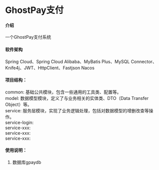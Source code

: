# GhostPay支付

#### 介绍
一个GhostPay支付系统

#### 软件架构
Spring Cloud、Spring Cloud Alibaba、MyBatis Plus、MySQL Connector、Knife4j、JWT、HttpClient、Fastjson
Nacos
#### 项目结构：
common: 基础公共模块，包含一些通用的工具类、配置等。  
model: 数据模型模块，定义了与业务相关的实体类、DTO（Data Transfer Object）等。  
service: 服务层模块，实现了业务逻辑处理，包括对数据模型的增删改查等操作。  
    service-login:   
    service-xxx:  
    service-xxx:  
    service-xxx:  

#### 使用说明：

1.  数据库gpaydb




